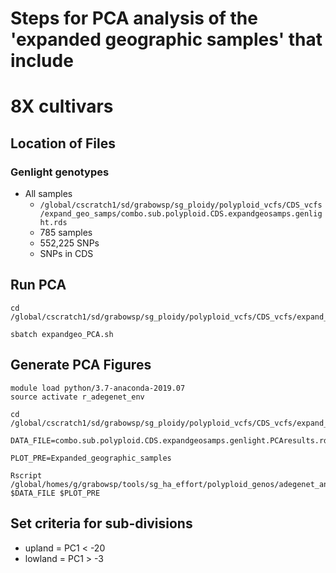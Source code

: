# Steps for PCA analysis of the 'expanded geographic samples' that include
#   8X cultivars

## Location of Files
### Genlight genotypes
* All samples
  * `/global/cscratch1/sd/grabowsp/sg_ploidy/polyploid_vcfs/CDS_vcfs/expand_geo_samps/combo.sub.polyploid.CDS.expandgeosamps.genlight.rds`
  * 785 samples
  * 552,225 SNPs
  * SNPs in CDS

## Run PCA
```
cd /global/cscratch1/sd/grabowsp/sg_ploidy/polyploid_vcfs/CDS_vcfs/expand_geo_samps

sbatch expandgeo_PCA.sh
```

## Generate PCA Figures
```
module load python/3.7-anaconda-2019.07
source activate r_adegenet_env

cd /global/cscratch1/sd/grabowsp/sg_ploidy/polyploid_vcfs/CDS_vcfs/expand_geo_samps

DATA_FILE=combo.sub.polyploid.CDS.expandgeosamps.genlight.PCAresults.rds

PLOT_PRE=Expanded_geographic_samples

Rscript /global/homes/g/grabowsp/tools/sg_ha_effort/polyploid_genos/adegenet_analysis/pca_figs_adegenet.r $DATA_FILE $PLOT_PRE
```

## Set criteria for sub-divisions
* upland = PC1 < -20
* lowland = PC1 > -3

